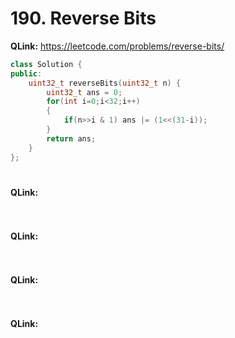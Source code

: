 # 190. Reverse Bits
**QLink:**  https://leetcode.com/problems/reverse-bits/

```c++
class Solution {
public:
    uint32_t reverseBits(uint32_t n) {
        uint32_t ans = 0;
        for(int i=0;i<32;i++)
        {
            if(n>>i & 1) ans |= (1<<(31-i));
        }
        return ans;
    }
};
```

# 
**QLink:** 

```c++

```

# 
**QLink:** 

```c++

```

# 
**QLink:** 

```c++

```

# 
**QLink:** 

```c++

```
